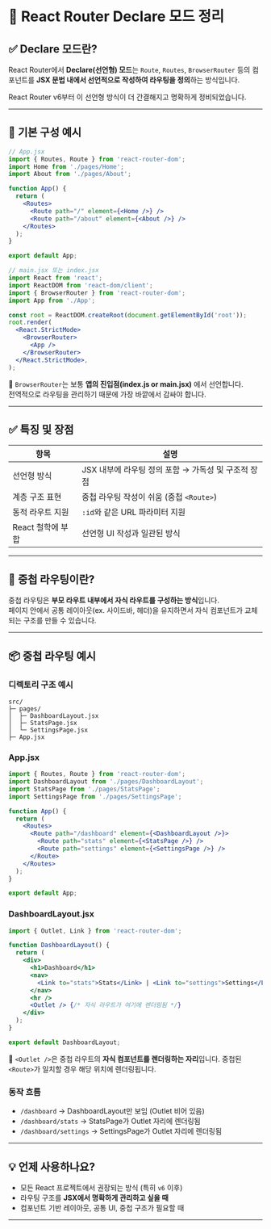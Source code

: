# 🚦 React Router Declare 모드 정리

## ✅ Declare 모드란?

React Router에서 **Declare(선언형) 모드**는 `Route`, `Routes`, `BrowserRouter` 등의 컴포넌트를 **JSX 문법 내에서 선언적으로 작성하여 라우팅을 정의**하는 방식입니다.

React Router v6부터 이 선언형 방식이 더 간결해지고 명확하게 정비되었습니다.

---

## 🔧 기본 구성 예시

```jsx
// App.jsx
import { Routes, Route } from 'react-router-dom';
import Home from './pages/Home';
import About from './pages/About';

function App() {
  return (
    <Routes>
      <Route path="/" element={<Home />} />
      <Route path="/about" element={<About />} />
    </Routes>
  );
}

export default App;
```

```jsx
// main.jsx 또는 index.jsx
import React from 'react';
import ReactDOM from 'react-dom/client';
import { BrowserRouter } from 'react-router-dom';
import App from './App';

const root = ReactDOM.createRoot(document.getElementById('root'));
root.render(
  <React.StrictMode>
    <BrowserRouter>
      <App />
    </BrowserRouter>
  </React.StrictMode>,
);
```

📌 `BrowserRouter`는 보통 **앱의 진입점(index.js or main.jsx)** 에서 선언합니다. <br/>
전역적으로 라우팅을 관리하기 때문에 가장 바깥에서 감싸야 합니다.

---

## ✅ 특징 및 장점

| 항목              | 설명                                                |
| ----------------- | --------------------------------------------------- |
| 선언형 방식       | JSX 내부에 라우팅 정의 포함 → 가독성 및 구조적 장점 |
| 계층 구조 표현    | 중첩 라우팅 작성이 쉬움 (중첩 `<Route>`)            |
| 동적 라우트 지원  | `:id`와 같은 URL 파라미터 지원                      |
| React 철학에 부합 | 선언형 UI 작성과 일관된 방식                        |

---

## 🧱 중첩 라우팅이란?

중첩 라우팅은 **부모 라우트 내부에서 자식 라우트를 구성하는 방식**입니다. <br/>
페이지 안에서 공통 레이아웃(ex. 사이드바, 헤더)을 유지하면서 자식 컴포넌트가 교체되는 구조를 만들 수 있습니다.

---

## 📦 중첩 라우팅 예시

### 디렉토리 구조 예시

```
src/
├─ pages/
│  ├─ DashboardLayout.jsx
│  ├─ StatsPage.jsx
│  └─ SettingsPage.jsx
├─ App.jsx
```

### App.jsx

```jsx
import { Routes, Route } from 'react-router-dom';
import DashboardLayout from './pages/DashboardLayout';
import StatsPage from './pages/StatsPage';
import SettingsPage from './pages/SettingsPage';

function App() {
  return (
    <Routes>
      <Route path="/dashboard" element={<DashboardLayout />}>
        <Route path="stats" element={<StatsPage />} />
        <Route path="settings" element={<SettingsPage />} />
      </Route>
    </Routes>
  );
}

export default App;
```

### DashboardLayout.jsx

```jsx
import { Outlet, Link } from 'react-router-dom';

function DashboardLayout() {
  return (
    <div>
      <h1>Dashboard</h1>
      <nav>
        <Link to="stats">Stats</Link> | <Link to="settings">Settings</Link>
      </nav>
      <hr />
      <Outlet /> {/* 자식 라우트가 여기에 렌더링됨 */}
    </div>
  );
}

export default DashboardLayout;
```

📌 `<Outlet />`은 중첩 라우트의 **자식 컴포넌트를 렌더링하는 자리**입니다. 중첩된 `<Route>`가 일치할 경우 해당 위치에 렌더링됩니다.

### 동작 흐름

- `/dashboard` → DashboardLayout만 보임 (Outlet 비어 있음)
- `/dashboard/stats` → StatsPage가 Outlet 자리에 렌더링됨
- `/dashboard/settings` → SettingsPage가 Outlet 자리에 렌더링됨

---

## 💡 언제 사용하나요?

- 모든 React 프로젝트에서 권장되는 방식 (특히 `v6` 이후)
- 라우팅 구조를 **JSX에서 명확하게 관리하고 싶을 때**
- 컴포넌트 기반 레이아웃, 공통 UI, 중첩 구조가 필요할 때

---
